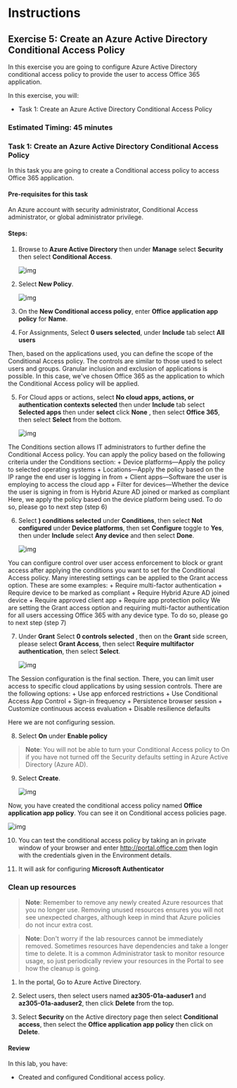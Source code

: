 # Instructions

## Exercise 5: Create an Azure Active Directory Conditional Access Policy

In this exercise you are going to configure Azure Active Directory conditional access policy to provide the user to access Office 365 application.

In this exercise, you will:

+ Task 1: Create an Azure Active Directory Conditional Access Policy

### Estimated Timing: 45 minutes

### Task 1: Create an Azure Active Directory Conditional Access Policy

In this task you are going to create a Conditional access policy to access Office 365 application.

#### Pre-requisites for this task

An Azure account with security administrator, Conditional Access administrator, or global administrator privilege.

#### Steps:

1. Browse to **Azure Active Directory** then under **Manage** select **Security** then select **Conditional Access**.

    ![img](../media/ca1.png)

2. Select **New Policy**.

    ![img](../media/ca2.png)

3. On the **New Conditional access policy**, enter **Office application app policy** for **Name**.

4. For Assignments, Select **0 users selected**, under **Include** tab select **All users**

Then, based on the applications used, you can define the scope of the Conditional Access policy. The controls are similar to those used to select users and groups. Granular inclusion and exclusion of applications is possible. In this case, we've chosen Office 365 as the application to which the Conditional Access policy will be applied.

5. For Cloud apps or actions, select **No cloud apps, actions, or authentication contexts selected** then under **Include** tab select **Selected apps** then under **select** click **None** , then select **Office 365**, then select **Select** from the bottom.   

    ![img](../media/ca3.png)

The Conditions section allows IT administrators to further define the Conditional Access policy. You can apply the policy based on the following criteria under the Conditions section:
    + Device platforms—Apply the policy to selected operating systems
    + Locations—Apply the policy based on the IP range the end user is logging in from
    + Client apps—Software the user is employing to access the cloud app
    + Filter for devices—Whether the device the user is signing in from is Hybrid Azure AD joined or marked as compliant
Here, we apply the policy based on the device platform being used. To do so, please go to next step (step 6)

6. Select **) conditions selected** under **Conditions**, then select **Not configured** under **Device platforms**, then set **Configure** toggle to **Yes**, then under **Include** select **Any device** and then select **Done**.

    ![img](../media/ca4.png)

You can configure control over user access enforcement to block or grant access after applying the conditions you want to set for the Conditional Access policy. Many interesting settings can be applied to the Grant access option. These are some examples:
    + Require multi-factor authentication
    + Require device to be marked as compliant
    + Require Hybrid Azure AD joined device
    + Require approved client app
    + Require app protection policy
We are setting the Grant access option and requiring multi-factor authentication for all users accessing Office 365 with any device type. To do so, please go to next step (step 7)

7. Under **Grant** Select **0 controls selected** , then on the **Grant** side screen, please select **Grant Access**, then select **Require multifactor authentication**, then select **Select**.

    ![img](../media/ca5.png)

The Session configuration is the final section. There, you can limit user access to specific cloud applications by using session controls. There are the following options:
    + Use app enforced restrictions
    + Use Conditional Access App Control
    + Sign-in frequency
    + Persistence browser session
    + Customize continuous access evaluation
    + Disable resilience defaults

Here we are not configuring session.

8. Select **On** under **Enable policy**

>**Note**: You will not be able to turn your Conditional Access policy to On if you have not turned off the Security defaults setting in Azure Active Directory (Azure AD).

9. Select **Create**.

    ![img](../media/ca6.png)

Now, you have created the conditional access policy named **Office application app policy**. You can see it on Conditional access policies page.

   ![img](../media/ca7.png)

10. You can test the conditional access policy by taking an in private window of your browser and enter http://portal.office.com then login with the credentials given in the Environment details.

11. It will ask for configuring **Microsoft Authenticator**

### Clean up resources

   >**Note**: Remember to remove any newly created Azure resources that you no longer use. Removing unused resources ensures you will not see unexpected charges, although keep in mind that Azure policies do not incur extra cost.
   
   >**Note**:  Don't worry if the lab resources cannot be immediately removed. Sometimes resources have dependencies and take a longer time to delete. It is a common Administrator task to monitor resource usage, so just periodically review your resources in the Portal to see how the cleanup is going. 

1. In the portal, Go to Azure Active Directory.

1. Select users, then select users named **az305-01a-aaduser1** and  **az305-01a-aaduser2**, then click **Delete** from the top.

1. Select **Security** on the Active directory page then select **Conditional access**, then select the **Office application app policy** then click on **Delete**.

#### Review

In this lab, you have:

- Created and configured Conditional access policy. 

